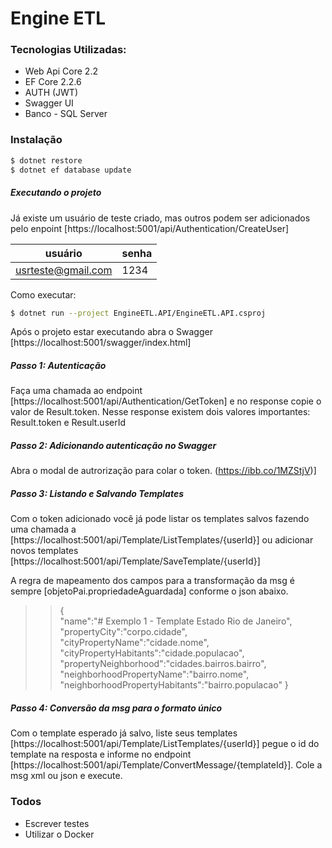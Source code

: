 # Engine ETL



### Tecnologias Utilizadas:

  - Web Api Core 2.2
  - EF Core 2.2.6
  - AUTH (JWT)
  - Swagger UI
  - Banco - SQL Server

### Instalação

```sh
$ dotnet restore
$ dotnet ef database update
```


##### Executando o projeto
Já existe um usuário de teste criado, mas outros podem ser adicionados pelo enpoint [https://localhost:5001/api/Authentication/CreateUser]

| usuário | senha |
| ------ | ------ |
| usrteste@gmail.com | 1234|

Como executar:
```sh
$ dotnet run --project EngineETL.API/EngineETL.API.csproj 
```

Após o projeto estar executando abra o Swagger [https://localhost:5001/swagger/index.html]

##### Passo 1: Autenticação
Faça uma chamada ao endpoint [https://localhost:5001/api/Authentication/GetToken] e no response copie o valor de Result.token. 
Nesse response existem dois valores importantes: Result.token e Result.userId

##### Passo 2: Adicionando autenticação no Swagger
Abra o modal de autrorização para colar o token. (https://ibb.co/1MZStjV)]

##### Passo 3: Listando e Salvando Templates
Com o token adicionado você já pode listar os templates salvos fazendo uma chamada a [https://localhost:5001/api/Template/ListTemplates/{userId}]
ou adicionar novos templates [https://localhost:5001/api/Template/SaveTemplate/{userId}]

A regra de mapeamento dos campos para a transformação da msg é sempre [objetoPai.propriedadeAguardada] conforme o json abaixo.

>>{  
     "name":"# Exemplo 1 - Template Estado Rio de Janeiro",
      "propertyCity":"corpo.cidade",
      "cityPropertyName":"cidade.nome",
      "cityPropertyHabitants":"cidade.populacao",
      "propertyNeighborhood":"cidades.bairros.bairro",
      "neighborhoodPropertyName":"bairro.nome",
      "neighborhoodPropertyHabitants":"bairro.populacao"
   }

##### Passo 4: Conversão da msg para o formato único

Com o template esperado já salvo, liste seus templates [https://localhost:5001/api/Template/ListTemplates/{userId}] pegue o id do template na resposta e informe no endpoint [https://localhost:5001/api/Template/ConvertMessage/{templateId}].
Cole a msg xml ou json e execute.

### Todos

 - Escrever testes
 - Utilizar o Docker
